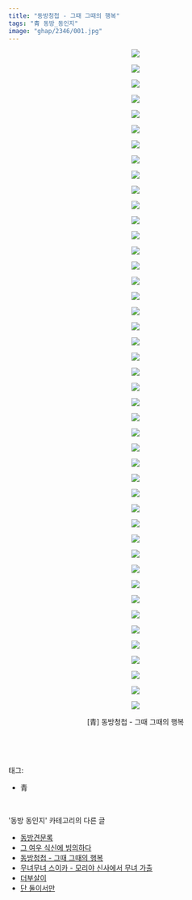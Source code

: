 ```yaml
---
title: "동방청첩 - 그때 그때의 행복"
tags: "青 동방_동인지"
image: "ghap/2346/001.jpg"
---
```

<div class="article">
<p style="text-align: center; clear: none; float: none;"><img src="{{ site.nasurl }}/ghap/2346/001.jpg"/></p>
<p style="text-align: center; clear: none; float: none;"><img src="{{ site.nasurl }}/ghap/2346/002.jpg"/></p>
<p style="text-align: center; clear: none; float: none;"><img src="{{ site.nasurl }}/ghap/2346/003.jpg"/></p>
<p style="text-align: center; clear: none; float: none;"><img src="{{ site.nasurl }}/ghap/2346/004.jpg"/></p>
<p style="text-align: center; clear: none; float: none;"><img src="{{ site.nasurl }}/ghap/2346/005.jpg"/></p>
<p style="text-align: center; clear: none; float: none;"><img src="{{ site.nasurl }}/ghap/2346/006.jpg"/></p>
<p style="text-align: center; clear: none; float: none;"><img src="{{ site.nasurl }}/ghap/2346/007.jpg"/></p>
<p style="text-align: center; clear: none; float: none;"><img src="{{ site.nasurl }}/ghap/2346/008.jpg"/></p>
<p style="text-align: center; clear: none; float: none;"><img src="{{ site.nasurl }}/ghap/2346/009.jpg"/></p>
<p style="text-align: center; clear: none; float: none;"><img src="{{ site.nasurl }}/ghap/2346/010.jpg"/></p>
<p style="text-align: center; clear: none; float: none;"><img src="{{ site.nasurl }}/ghap/2346/011.jpg"/></p>
<p style="text-align: center; clear: none; float: none;"><img src="{{ site.nasurl }}/ghap/2346/012.jpg"/></p>
<p style="text-align: center; clear: none; float: none;"><img src="{{ site.nasurl }}/ghap/2346/013.jpg"/></p>
<p style="text-align: center; clear: none; float: none;"><img src="{{ site.nasurl }}/ghap/2346/014.jpg"/></p>
<p style="text-align: center; clear: none; float: none;"><img src="{{ site.nasurl }}/ghap/2346/015.jpg"/></p>
<p style="text-align: center; clear: none; float: none;"><img src="{{ site.nasurl }}/ghap/2346/016.jpg"/></p>
<p style="text-align: center; clear: none; float: none;"><img src="{{ site.nasurl }}/ghap/2346/017.jpg"/></p>
<p style="text-align: center; clear: none; float: none;"><img src="{{ site.nasurl }}/ghap/2346/018.jpg"/></p>
<p style="text-align: center; clear: none; float: none;"><img src="{{ site.nasurl }}/ghap/2346/019.jpg"/></p>
<p style="text-align: center; clear: none; float: none;"><img src="{{ site.nasurl }}/ghap/2346/020.jpg"/></p>
<p style="text-align: center; clear: none; float: none;"><img src="{{ site.nasurl }}/ghap/2346/021.jpg"/></p>
<p style="text-align: center; clear: none; float: none;"><img src="{{ site.nasurl }}/ghap/2346/022.jpg"/></p>
<p style="text-align: center; clear: none; float: none;"><img src="{{ site.nasurl }}/ghap/2346/023.jpg"/></p>
<p style="text-align: center; clear: none; float: none;"><img src="{{ site.nasurl }}/ghap/2346/024.jpg"/></p>
<p style="text-align: center; clear: none; float: none;"><img src="{{ site.nasurl }}/ghap/2346/025.jpg"/></p>
<p style="text-align: center; clear: none; float: none;"><img src="{{ site.nasurl }}/ghap/2346/026.jpg"/></p>
<p style="text-align: center; clear: none; float: none;"><img src="{{ site.nasurl }}/ghap/2346/027.jpg"/></p>
<p style="text-align: center; clear: none; float: none;"><img src="{{ site.nasurl }}/ghap/2346/028.jpg"/></p>
<p style="text-align: center; clear: none; float: none;"><img src="{{ site.nasurl }}/ghap/2346/029.jpg"/></p>
<p style="text-align: center; clear: none; float: none;"><img src="{{ site.nasurl }}/ghap/2346/030.jpg"/></p>
<p style="text-align: center; clear: none; float: none;"><img src="{{ site.nasurl }}/ghap/2346/031.jpg"/></p>
<p style="text-align: center; clear: none; float: none;"><img src="{{ site.nasurl }}/ghap/2346/032.jpg"/></p>
<p style="text-align: center; clear: none; float: none;"><img src="{{ site.nasurl }}/ghap/2346/033.jpg"/></p>
<p style="text-align: center; clear: none; float: none;"><img src="{{ site.nasurl }}/ghap/2346/034.jpg"/></p>
<p style="text-align: center; clear: none; float: none;"><img src="{{ site.nasurl }}/ghap/2346/035.jpg"/></p>
<p style="text-align: center; clear: none; float: none;"><img src="{{ site.nasurl }}/ghap/2346/036.jpg"/></p>
<p style="text-align: center; clear: none; float: none;"><img src="{{ site.nasurl }}/ghap/2346/037.jpg"/></p>
<p style="text-align: center; clear: none; float: none;"><img src="{{ site.nasurl }}/ghap/2346/038.jpg"/></p>
<p style="text-align: center; clear: none; float: none;"><img src="{{ site.nasurl }}/ghap/2346/039.jpg"/></p>
<p style="text-align: center; clear: none; float: none;"><img src="{{ site.nasurl }}/ghap/2346/040.jpg"/></p>
<p style="text-align: center; clear: none; float: none;"><img src="{{ site.nasurl }}/ghap/2346/041.jpg"/></p>
<p style="text-align: center; clear: none; float: none;"><img src="{{ site.nasurl }}/ghap/2346/042.jpg"/></p>
<p style="text-align: center; clear: none; float: none;"><img src="{{ site.nasurl }}/ghap/2346/043.jpg"/></p>
<p style="text-align: center; clear: none; float: none;"><img src="{{ site.nasurl }}/ghap/2346/044.jpg"/></p>
<p style="text-align: center; clear: none; float: none;">[青] 동방청첩 - 그때 그때의 행복</p>
<p><br/></p>
</div><br/>
<div class="tagTrail">
<p>태그: </p>
<ul>
<li>青</li>
</ul>
</div><br/>
<div class="another">
<p>'동방 동인지' 카테고리의 다른 글</p>
<ul>
<li><a href="/2016-09-26-ghap_2350">동방견문록</a></li>
<li><a href="/2016-09-25-ghap_2347">그 여우 식신에 빙의하다</a></li>
<li><a href="/2016-09-25-ghap_2346">동방청첩 - 그때 그때의 행복</a></li>
<li><a href="/2016-09-25-ghap_2345">무녀무녀 스이카 - 모리야 신사에서 무녀 가출</a></li>
<li><a href="/2016-09-25-ghap_2344">더부살이</a></li>
<li><a href="/2016-09-25-ghap_2343">단 둘이서만</a></li>
</ul>
</div><br/>
<div class="cb_module cb_fluid">
<div class="cb_wrt cb_profile">
</div><!-- commentList close -->
</div><br/>
